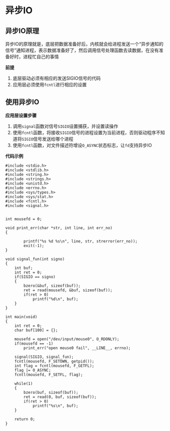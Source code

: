 # 异步IO

## 异步IO原理

异步IO的原理就是，底层把数据准备好后，内核就会给进程发送一个“异步通知的信号”通知进程，表示数据准备好了，然后调用信号处理函数去读数据，在没有准备好时，进程忙自己的事情

**前提**

1. 底层驱动必须有相应的发送SIGIO信号的代码
2. 应用层必须使用`fcntl`进行相应的设置


## 使用异步IO

**应用层设置步骤**

1. 调用`signal`函数对信号`SIGIO`设置捕获，并设置读操作
2. 使用`fcntl`函数，将接收`SIGIO`信号的进程设置为当前进程，否则驱动程序不知道将`SIGIO`信号发送给哪个进程
3. 使用`fcntl`函数，对文件描述符增设`O_ASYNC`状态标志，让`fd`支持异步IO


**代码示例**

```
#include <stdio.h>
#include <stdlib.h>
#include <string.h>
#include <strings.h>
#include <unistd.h>
#include <errno.h>
#include <sys/types.h>
#include <sys/stat.h>
#include <fcntl.h>
#include <signal.h>


int mousefd = 0;

void print_err(char *str, int line, int err_no)
{

        printf("%s %d %s\n", line, str, strerror(err_no));
        exit(-1);
}

void signal_fun(int signo)
{
    int buf;
    int ret = 0;
    if(SIGIO == signo)
    {
        bzero(&buf, sizeof(buf));
        ret = read(mousefd, &buf, sizeof(buf));
        if(ret > 0)
            printf("%d\n", buf);
    }
}

int main(void)
{
    int ret = 0;
    char buf[100] = {};

    mousefd = open("/dev/input/mouse0", O_RDONLY);
    if(mousefd == -1)
        print_err("open mouse0 fail", __LINE__, errno);

    signal(SIGIO, signal_fun);
    fcntl(mousefd, F_SETOWN, getpid());
    int flag = fcntl(mousefd, F_GETFL);
    flag |= O_ASYNC;
    fcntl(mousefd, F_SETFL, flag);

    while(1)
    {
        bzero(buf, sizeof(buf));
        ret = read(0, buf, sizeof(buf));
        if(ret > 0)
            printf("%s\n", buf);
    }

    return 0;
}
```
